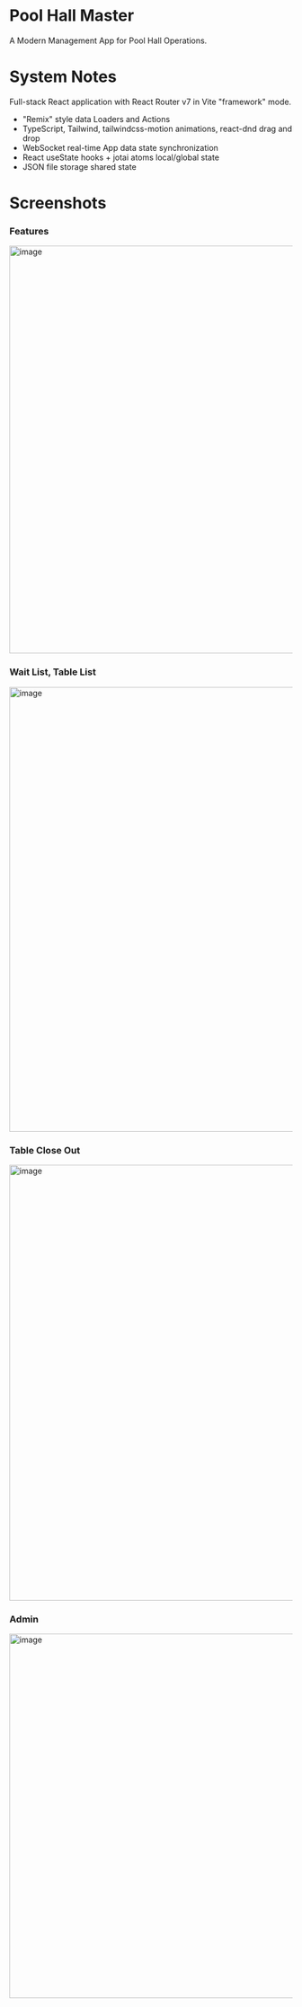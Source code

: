 # Pool Hall Master

A Modern Management App for Pool Hall Operations.

# System Notes

Full-stack React application with React Router v7 in Vite "framework" mode.

* "Remix" style data Loaders and Actions
* TypeScript, Tailwind, tailwindcss-motion animations, react-dnd drag and drop
* WebSocket real-time App data state synchronization
* React useState hooks + jotai atoms local/global state
* JSON file storage shared state

# Screenshots

### Features
<img width="726" alt="image" src="https://github.com/user-attachments/assets/1569b723-7042-4baa-82f8-656b30134f21" />

### Wait List, Table List
<img width="792" alt="image" src="https://github.com/user-attachments/assets/f665ea02-d075-46b4-a574-cd4467ac5ace" />

### Table Close Out
<img width="776" alt="image" src="https://github.com/user-attachments/assets/73ed0fea-d5d6-496e-bb8e-89529b334d8b" />

### Admin
<img width="649" alt="image" src="https://github.com/user-attachments/assets/268b408c-47bb-4208-890d-6118f01a8532" />
